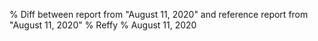 % Diff between report from "August 11, 2020" and reference report from "August 11, 2020"
% Reffy
% August 11, 2020


